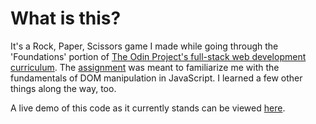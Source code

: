 # What is this? 

It's a Rock, Paper, Scissors game I made while going through the 'Foundations' portion of [The Odin Project's full-stack web development curriculum](https://www.theodinproject.com/paths). The [assignment](https://www.theodinproject.com/lessons/foundations-revisiting-rock-paper-scissors) was meant to familiarize me with the fundamentals of DOM manipulation in JavaScript. I learned a few other things along the way, too.

A live demo of this code as it currently stands can be viewed [here](https://maryangaodin.github.io/rock_paper_scissors/).

